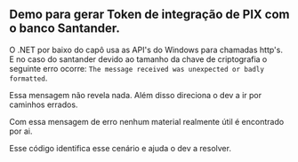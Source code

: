 Demo para gerar Token de integração de PIX com o banco Santander.
------------------

O .NET por baixo do capô usa as API's do Windows para chamadas http's. E no caso do santander devido ao tamanho da chave de criptografia o seguinte erro ocorre: `The message received was unexpected or badly formatted`.

Essa mensagem não revela nada. Além disso direciona o dev a ir por caminhos errados.

Com essa mensagem de erro nenhum material realmente útil é encontrado por ai.

Esse código identifica esse cenário e ajuda o dev a resolver.
